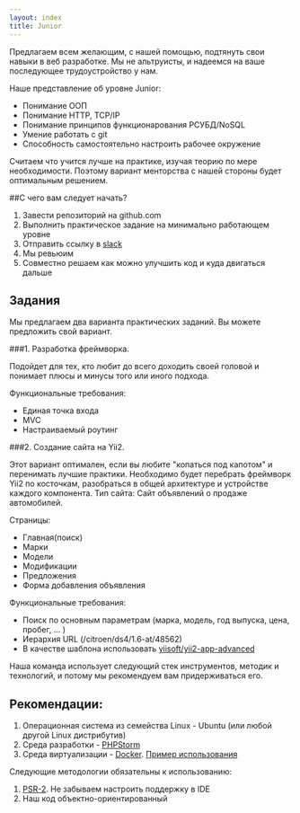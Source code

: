 ```yaml
---
layout: index
title: Junior
---
```


Предлагаем всем желающим, с нашей помощью, подтянуть свои навыки в веб разработке.
Мы не альтруисты, и надеемся на ваше последующее трудоустройство у нам.

Наше представление об уровне Junior:
* Понимание ООП
* Понимание HTTP, TCP/IP
* Понимание принципов функционарования РСУБД/NoSQL
* Умение работать с git
* Способность самостоятельно настроить рабочее окружение

Считаем что учится лучше на практике, изучая теорию по мере необходимости.
Поэтому вариант менторства с нашей стороны будет оптимальным решением.

##С чего вам следует начать?
1. Завести репозиторий на github.com
2. Выполнить практическое задание на минимально работающем уровне
3. Отправить ссылку в [slack](/education/slack)
4. Мы ревьюим
5. Совместно решаем как можно улучшить код и куда двигаться дальше

## Задания
Мы предлагаем два варианта практических заданий. Вы можете предложить свой вариант.

###1. Разработка фреймворка.

Подойдет для тех, кто любит до всего доходить своей головой и понимает плюсы и минусы того или иного подхода.

Функциональные требования:

* Единая точка входа
* MVC
* Настраиваемый роутинг

###2. Создание сайта на Yii2.

Этот вариант оптимален, если вы любите "копаться под капотом" и перенимать лучшие практики. Необходимо будет перебрать фреймворк Yii2 по косточкам, разобраться в общей архитектуре и устройстве каждого компонента.
Тип сайта: Сайт объявлений о продаже автомобилей.

Страницы:
 * Главная(поиск)
 * Марки
 * Модели
 * Модификации
 * Предложения
 * Форма добавления объявления

Функциональные требования:
* Поиск по основным параметрам (марка, модель, год выпуска, цена, пробег, ... )
* Иерархия URL (/citroen/ds4/1.6-at/48562)
* В качестве шаблона использовать [yiisoft/yii2-app-advanced](https://github.com/yiisoft/yii2-app-advanced)

Наша команда использует следующий стек инструментов, методик и технологий, и потому мы рекомендуем вам придерживаться его.
## Рекомендации:
1. Операционная система из семейства Linux - Ubuntu (или любой другой Linux дистрибутив)
2. Среда разработки - [PHPStorm](https://www.jetbrains.com/phpstorm/)
3. Среда виртуализации - [Docker](docker.com). [Пример использования](https://github.com/consultnn/yii2-docker-app-advanced)

Следующие методологии обязательны к использованию:

1. [PSR-2](http://www.php-fig.org/psr/psr-2/). Не забываем настроить поддержку в IDE
4. Наш код объектно-ориентированный
